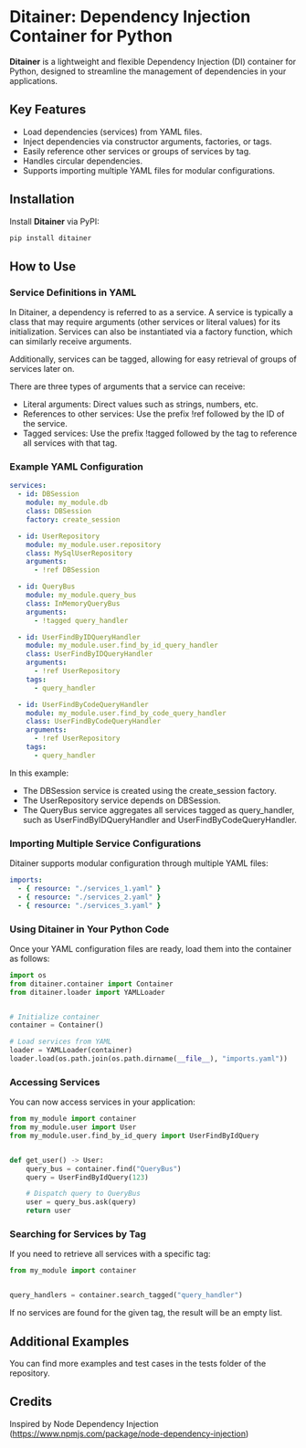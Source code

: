 # Ditainer: Dependency Injection Container for Python

**Ditainer** is a lightweight and flexible Dependency Injection (DI) container for Python, designed to streamline the management of dependencies in your applications.

## Key Features

- Load dependencies (services) from YAML files.
- Inject dependencies via constructor arguments, factories, or tags.
- Easily reference other services or groups of services by tag.
- Handles circular dependencies.
- Supports importing multiple YAML files for modular configurations.

## Installation

Install **Ditainer** via PyPI:

```bash
pip install ditainer
```

## How to Use
### Service Definitions in YAML
In Ditainer, a dependency is referred to as a service. A service is typically a class that may require arguments (other services or literal values) for its initialization. Services can also be instantiated via a factory function, which can similarly receive arguments.

Additionally, services can be tagged, allowing for easy retrieval of groups of services later on.

There are three types of arguments that a service can receive:

- Literal arguments: Direct values such as strings, numbers, etc.
- References to other services: Use the prefix !ref followed by the ID of the service.
- Tagged services: Use the prefix !tagged followed by the tag to reference all services with that tag.

### Example YAML Configuration
```yaml
services:
  - id: DBSession
    module: my_module.db
    class: DBSession
    factory: create_session

  - id: UserRepository
    module: my_module.user.repository
    class: MySqlUserRepository
    arguments:
      - !ref DBSession

  - id: QueryBus
    module: my_module.query_bus
    class: InMemoryQueryBus
    arguments:
      - !tagged query_handler

  - id: UserFindByIDQueryHandler
    module: my_module.user.find_by_id_query_handler
    class: UserFindByIDQueryHandler
    arguments:
      - !ref UserRepository
    tags:
      - query_handler

  - id: UserFindByCodeQueryHandler
    module: my_module.user.find_by_code_query_handler
    class: UserFindByCodeQueryHandler
    arguments:
      - !ref UserRepository
    tags:
      - query_handler
```
In this example:
- The DBSession service is created using the create_session factory.
- The UserRepository service depends on DBSession.
- The QueryBus service aggregates all services tagged as query_handler, such as UserFindByIDQueryHandler and UserFindByCodeQueryHandler.

### Importing Multiple Service Configurations
Ditainer supports modular configuration through multiple YAML files:

```yaml
imports:
  - { resource: "./services_1.yaml" }
  - { resource: "./services_2.yaml" }
  - { resource: "./services_3.yaml" }
```

### Using Ditainer in Your Python Code
Once your YAML configuration files are ready, load them into the container as follows:

```python
import os
from ditainer.container import Container
from ditainer.loader import YAMLLoader


# Initialize container
container = Container()

# Load services from YAML
loader = YAMLLoader(container)
loader.load(os.path.join(os.path.dirname(__file__), "imports.yaml"))
```

### Accessing Services
You can now access services in your application:

```python
from my_module import container
from my_module.user import User
from my_module.user.find_by_id_query import UserFindByIdQuery


def get_user() -> User:
    query_bus = container.find("QueryBus")
    query = UserFindByIdQuery(123)

    # Dispatch query to QueryBus
    user = query_bus.ask(query)
    return user
```

### Searching for Services by Tag
If you need to retrieve all services with a specific tag:

```python
from my_module import container


query_handlers = container.search_tagged("query_handler")
```

If no services are found for the given tag, the result will be an empty list.

## Additional Examples
You can find more examples and test cases in the tests folder of the repository.

## Credits
Inspired by Node Dependency Injection (https://www.npmjs.com/package/node-dependency-injection)
